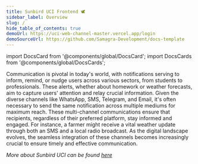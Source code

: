 ```yaml
---
title: Sunbird UCI Frontend 🕊️
sidebar_label: Overview
slug: /
hide_table_of_contents: true
demoUrl: https://uci-web-channel-master.vercel.app/login
demoSourceUrl: https://github.com/Samagra-Development/docs-template
---
```


import DocsCard from '@components/global/DocsCard';
import DocsCards from '@components/global/DocsCards';

<head>
  <title>Sunbird UCI Frontend</title>
  <meta
    name="description"
    content="your meta description"
  />
  <link rel="rel" href="href" />

  <meta property="og:url" content="https://docs-template-main.vercel.app" />
</head>

<intro-end />

Communication is pivotal in today's world, with notifications serving to inform, remind, or nudge users across various sectors, from students to professionals. These alerts, whether about homework or weather forecasts, aim to capture users' attention and relay crucial information. Given the diverse channels like WhatsApp, SMS, Telegram, and Email, it's often necessary to send the same notification across multiple mediums for maximum reach. These multi-channel communications ensure that recipients, regardless of their preferred platform, stay informed and engaged. For instance, a farmer might receive a vital weather update through both an SMS and a local radio broadcast. As the digital landscape evolves, the seamless integration of these channels becomes increasingly crucial to ensure timely and effective communication.

*More about Sunbird UCI can be found [here](https://uci.sunbird.org/)*